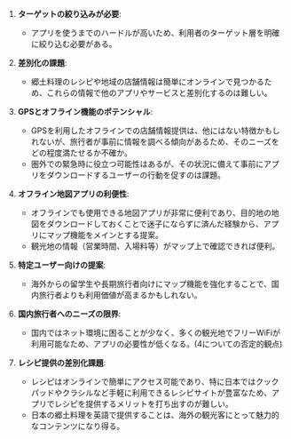 1. **ターゲットの絞り込みが必要**:
   - アプリを使うまでのハードルが高いため、利用者のターゲット層を明確に絞り込む必要がある。

2. **差別化の課題**:
   - 郷土料理のレシピや地域の店舗情報は簡単にオンラインで見つかるため、これらの情報で他のアプリやサービスと差別化するのは難しい。

3. **GPSとオフライン機能のポテンシャル**:
   - GPSを利用したオフラインでの店舗情報提供は、他にはない特徴かもしれないが、旅行者が事前に情報を調べる傾向があるため、そのニーズをどの程度満たせるか不確か。
   - 圏外での緊急時に役立つ可能性はあるが、その状況に備えて事前にアプリをダウンロードするユーザーの行動を促すのは課題。

4. **オフライン地図アプリの利便性**:
   - オフラインでも使用できる地図アプリが非常に便利であり、目的地の地図をダウンロードしておくことで迷子にならずに済んだ経験から、アプリにマップ機能をメインとする提案。
   - 観光地の情報（営業時間、入場料等）がマップ上で確認できれば便利。

5. **特定ユーザー向けの提案**:
   - 海外からの留学生や長期旅行者向けにマップ機能を強化することで、国内旅行者よりも利用価値が高まるかもしれない。

6. **国内旅行者へのニーズの限界**:
   - 国内ではネット環境に困ることが少なく、多くの観光地でフリーWiFiが利用可能なため、アプリの必要性が低くなる。(4についての否定的観点)

7. **レシピ提供の差別化課題**:
   - レシピはオンラインで簡単にアクセス可能であり、特に日本ではクックパッドやクラシルなど手軽に利用できるレシピサイトが豊富なため、アプリでレシピを提供するメリットを打ち出すのが難しい。
   - 日本の郷土料理を英語で提供することは、海外の観光客にとって魅力的なコンテンツになり得る。